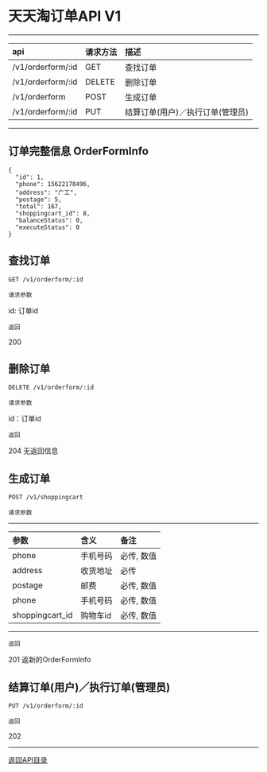 # 天天淘订单API V1

---
|api    |请求方法   |描述     |
|:------|:---------|:--------|
|/v1/orderform/:id   |GET   |查找订单  |
|/v1/orderform/:id   |DELETE     |删除订单  |
|/v1/orderform    |POST    |生成订单   |
|/v1/orderform/:id    |PUT    |结算订单(用户)／执行订单(管理员)   |
---

## 订单完整信息 OrderFormInfo

```
{
  "id": 1,
  "phone": 15622178496,
  "address": "广工",
  "postage": 5,
  "total": 167,
  "shoppingcart_id": 8,
  "balanceStatus": 0,
  "executeStatus": 0
}
```

## 查找订单

```
GET /v1/orderform/:id
```

`请求参数`

id: 订单id

`返回`

200

## 删除订单

```
DELETE /v1/orderform/:id
```

`请求参数`

id：订单id

`返回`

204 无返回信息

## 生成订单

```
POST /v1/shoppingcart
```

`请求参数`

---
|参数    |含义   |备注     |
|:------|:---------|:--------|
|phone   |手机号码   |必传, 数值  |
|address   |收货地址   |必传  |
|postage   |邮费   |必传, 数值  |
|phone   |手机号码   |必传, 数值  |
|shoppingcart_id   |购物车id   |必传, 数值  |
---

`返回`

201 返新的OrderFormInfo

## 结算订单(用户)／执行订单(管理员)

```
PUT /v1/orderform/:id
```

`返回`

202

---

[返回API目录](./api.md)